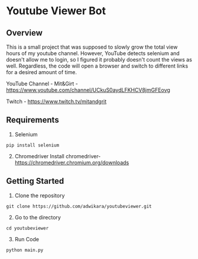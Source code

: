 # Youtube Viewer Bot

## Overview
This is a small project that was supposed to slowly grow the total view hours of my youtube channel. However, YouTube detects selenium and doesn't allow me to login, so I figured it probably doesn't count the views as well. Regardless, the code will open a browser and switch to different links for a desired amount of time.

YouTube Channel - Mit&Girt - https://www.youtube.com/channel/UCkuS0aydLFKHCV8jmGFEovg

Twitch - https://www.twitch.tv/mitandgrit

## Requirements
1. Selenium
```
pip install selenium

```
2. Chromedriver
Install chromedriver-https://chromedriver.chromium.org/downloads

## Getting Started
1. Clone the repository
```
git clone https://github.com/adwikara/youtubeviewer.git

```
2. Go to the directory
```
cd youtubeviewer
```
3. Run Code
```
python main.py

```
